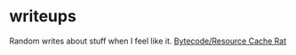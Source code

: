 # writeups
Random writes about stuff when I feel like it.
[Bytecode/Resource Cache Rat](https://github.com/notperry1234567890/writeups/blob/main/writeup-1.md) <br>
